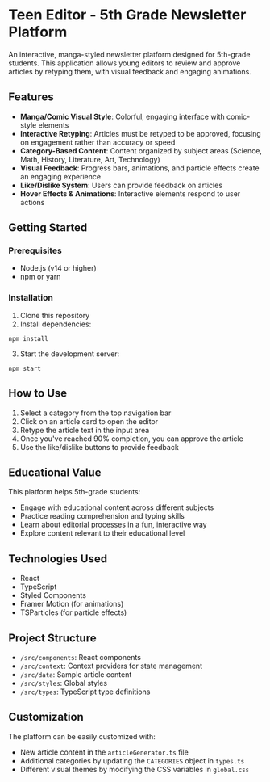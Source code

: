 # Teen Editor - 5th Grade Newsletter Platform

An interactive, manga-styled newsletter platform designed for 5th-grade students. This application allows young editors to review and approve articles by retyping them, with visual feedback and engaging animations.

## Features

- **Manga/Comic Visual Style**: Colorful, engaging interface with comic-style elements
- **Interactive Retyping**: Articles must be retyped to be approved, focusing on engagement rather than accuracy or speed
- **Category-Based Content**: Content organized by subject areas (Science, Math, History, Literature, Art, Technology)
- **Visual Feedback**: Progress bars, animations, and particle effects create an engaging experience
- **Like/Dislike System**: Users can provide feedback on articles
- **Hover Effects & Animations**: Interactive elements respond to user actions

## Getting Started

### Prerequisites

- Node.js (v14 or higher)
- npm or yarn

### Installation

1. Clone this repository
2. Install dependencies:
```
npm install
```
3. Start the development server:
```
npm start
```

## How to Use

1. Select a category from the top navigation bar
2. Click on an article card to open the editor
3. Retype the article text in the input area
4. Once you've reached 90% completion, you can approve the article
5. Use the like/dislike buttons to provide feedback

## Educational Value

This platform helps 5th-grade students:
- Engage with educational content across different subjects
- Practice reading comprehension and typing skills
- Learn about editorial processes in a fun, interactive way
- Explore content relevant to their educational level

## Technologies Used

- React
- TypeScript
- Styled Components
- Framer Motion (for animations)
- TSParticles (for particle effects)

## Project Structure

- `/src/components`: React components
- `/src/context`: Context providers for state management
- `/src/data`: Sample article content
- `/src/styles`: Global styles
- `/src/types`: TypeScript type definitions

## Customization

The platform can be easily customized with:
- New article content in the `articleGenerator.ts` file
- Additional categories by updating the `CATEGORIES` object in `types.ts`
- Different visual themes by modifying the CSS variables in `global.css`
